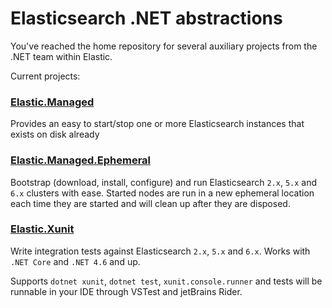 # Elasticsearch .NET abstractions

You've reached the home repository for several auxiliary projects from the .NET team within Elastic.



Current projects:

### [Elastic.Managed](src/Elastic.Managed/README.md)
Provides an easy to start/stop one or more Elasticsearch instances that exists on disk already
 
### [Elastic.Managed.Ephemeral](src/Elastic.Managed.Ephemeral/README.md)
 
Bootstrap (download, install, configure) and run Elasticsearch `2.x`, `5.x` and `6.x` clusters with ease.
Started nodes are run in a new ephemeral location each time they are started and will clean up after they 
are disposed.
 
### [Elastic.Xunit](src/Elastic.Xunit/README.md)

Write integration tests against Elasticsearch `2.x`, `5.x` and `6.x`.
Works with `.NET Core` and `.NET 4.6` and up.

Supports `dotnet xunit`, `dotnet test`, `xunit.console.runner` and tests will be runnable in your IDE through VSTest and jetBrains Rider.



